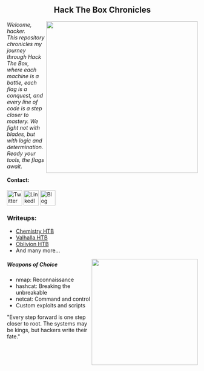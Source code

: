 <h2 align="center">Hack The Box Chronicles</h2> <img align='right' src="https://github-readme-stats.vercel.app/api?username=Diegomjx&show_icons=true&theme=dracula" width="400"> <p><em>Welcome, hacker.<br> This repository chronicles my journey through Hack The Box, where each machine is a battle, each flag is a conquest, and every line of code is a step closer to mastery. We fight not with blades, but with logic and determination. Ready your tools, the flags await.</em></p>
<h4 align="left">Contact:</h4> <p align="left"> <a href="https://twitter.com/YourTwitter" target="blank"><img align="center" src="https://www.svgrepo.com/show/157006/twitter.svg" alt="Twitter" height="40" width="40" /></a> <a href="https://linkedin.com/in/YourLinkedIn" target="blank"><img align="center" src="https://www.svgrepo.com/show/138936/linkedin.svg" alt="LinkedIn" height="40" width="40" /></a> <a href="https://yourpersonalblog.com" target="blank"><img align="center" src="https://www.svgrepo.com/show/354057/medium-icon.svg" alt="Blog" height="40" width="40" /></a> </p>

<h3 align="left">Writeups:</h3> <ul> <li><a href="https://github.com/Diegomjx/Chemistry-HTB">Chemistry HTB</a></li> <li><a href="https://github.com/Diegomjx/Valhalla-HTB">Valhalla HTB</a></li> <li><a href="https://github.com/Diegomjx/Oblivion-HTB">Oblivion HTB</a></li> <li>And many more...</li> </ul> <img align="right" src="https://github-readme-stats.vercel.app/api/top-langs/?username=Diegomjx&layout=compact&show_icons=true&theme=cobalt" width="280" />
<h5>Weapons of Choice</h5> <ul> <li>nmap: Reconnaissance</li> <li>hashcat: Breaking the unbreakable</li> <li>netcat: Command and control</li> <li>Custom exploits and scripts</li> </ul>
"Every step forward is one step closer to root. The systems may be kings, but hackers write their fate."
